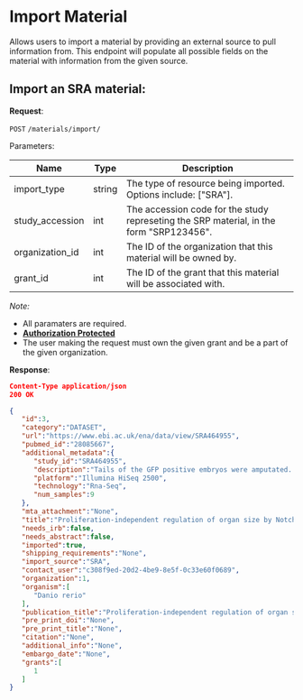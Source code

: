# Import Material
Allows users to import a material by providing an external source to pull information from. This endpoint will populate all possible fields on the material with information from the given source.

## Import an SRA material:

**Request**:

`POST` `/materials/import/`

Parameters:

Name                           | Type   | Description
-------------------------------|--------|---
import_type                    | string | The type of resource being imported. Options include: ["SRA"].
study_accession                | int    | The accession code for the study represeting the SRP material, in the form "SRP123456".
organization_id                | int    | The ID of the organization that this material will be owned by.
grant_id                       | int    | The ID of the grant that this material will be associated with.

*Note:*

- All paramaters are required.
- **[Authorization Protected](authentication.md)**
- The user making the request must own the given grant and be a part of the given organization.

**Response**:

```json
Content-Type application/json
200 OK

{
   "id":3,
   "category":"DATASET",
   "url":"https://www.ebi.ac.uk/ena/data/view/SRA464955",
   "pubmed_id":"28085667",
   "additional_metadata":{
      "study_id":"SRA464955",
      "description":"Tails of the GFP positive embryos were amputated. Tails were placed on ice for 30min before tissue disociation. GFP positive cells were sorted by FACS. RNA was harvested from GFP positive cells using Trizol reagent. Illumina TruSeq RNA Sample Prep Kit (Cat#RS-122-2302) was used with 13 ng of total RNA for the construction of sequencing libraries. RNA libraries were prepared for sequencing using standard Illumina protocols.",
      "platform":"Illumina HiSeq 2500",
      "technology":"Rna-Seq",
      "num_samples":9
   },
   "mta_attachment":"None",
   "title":"Proliferation-independent regulation of organ size by Notch signaling",
   "needs_irb":false,
   "needs_abstract":false,
   "imported":true,
   "shipping_requirements":"None",
   "import_source":"SRA",
   "contact_user":"c308f9ed-20d2-4be9-8e5f-0c33e60f0689",
   "organization":1,
   "organism":[
      "Danio rerio"
   ],
   "publication_title":"Proliferation-independent regulation of organ size by Fgf/Notch signaling.",
   "pre_print_doi":"None",
   "pre_print_title":"None",
   "citation":"None",
   "additional_info":"None",
   "embargo_date":"None",
   "grants":[
      1
   ]
}
```
